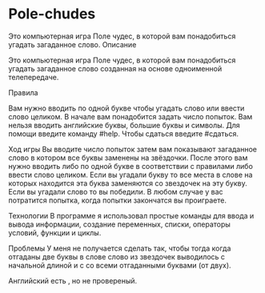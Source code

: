 # Pole-chudes
Это компьютерная игра Поле чудес, в которой вам понадобиться угадать загаданное слово.
Описание

Это компьютерная игра Поле чудес, в которой вам понадобиться угадать загаданное слово созданная на основе одноименной телепередаче.

Правила

Вам нужно вводить по одной букве чтобы угадать слово или ввести слово целиком.
В начале вам понадобится задать число попыток.
Вам нельзя вводить английские буквы, большие буквы и символы.
Для помощи введите команду #help. Чтобы сдаться введите #сдаться.

Ход игры
Вы вводите число попыток затем вам показывают загаданное слово в котором все буквы заменены на звёздочки. После этого вам нужно вводить либо по одной букве в соответствии с правилами либо ввести слово целиком. Если вы угадали букву то все места в слове на которых находится эта буква заменяются со звездочек на эту букву.
Если вы угадали слово то вы победили. В любом случае у вас потратится попытка,
когда попытки закончатся вы проиграете.

Технологии
В программе я использовал простые команды для ввода и вывода информации, создание переменных, списки, операторы условий, функции и циклы.

Проблемы
У меня не получается сделать так, чтобы тогда когда отгаданы две буквы в слове слово из звездочек  выводилось с начальной длиной и с со всеми отгаданными буквами (от двух).

Английский  есть , но  не провереный.
